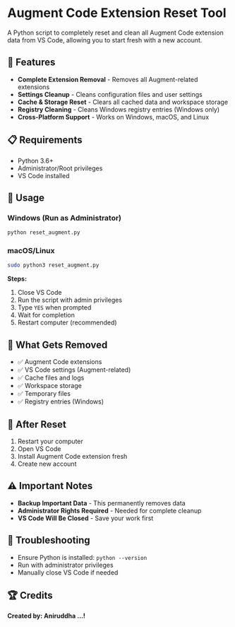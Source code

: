 # Augment Code Extension Reset Tool

A Python script to completely reset and clean all Augment Code extension data from VS Code, allowing you to start fresh with a new account.

## 🚀 Features

- **Complete Extension Removal** - Removes all Augment-related extensions
- **Settings Cleanup** - Cleans configuration files and user settings
- **Cache & Storage Reset** - Clears all cached data and workspace storage
- **Registry Cleaning** - Cleans Windows registry entries (Windows only)
- **Cross-Platform Support** - Works on Windows, macOS, and Linux

## 📋 Requirements

- Python 3.6+
- Administrator/Root privileges
- VS Code installed

## 🚀 Usage

### Windows (Run as Administrator)
```cmd
python reset_augment.py
```

### macOS/Linux
```bash
sudo python3 reset_augment.py
```

**Steps:**
1. Close VS Code
2. Run the script with admin privileges
3. Type `YES` when prompted
4. Wait for completion
5. Restart computer (recommended)

## 📁 What Gets Removed

- ✅ Augment Code extensions
- ✅ VS Code settings (Augment-related)
- ✅ Cache files and logs
- ✅ Workspace storage
- ✅ Temporary files
- ✅ Registry entries (Windows)

## 🔄 After Reset

1. Restart your computer
2. Open VS Code
3. Install Augment Code extension fresh
4. Create new account

## ⚠️ Important Notes

- **Backup Important Data** - This permanently removes data
- **Administrator Rights Required** - Needed for complete cleanup
- **VS Code Will Be Closed** - Save your work first

## 🐛 Troubleshooting

- Ensure Python is installed: `python --version`
- Run with administrator privileges
- Manually close VS Code if needed

## 🏆 Credits

**Created by: Aniruddha ...!**


